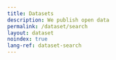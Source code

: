 ```yaml
---
title: Datasets
description: We publish open data
permalink: /dataset/search
layout: dataset
noindex: true
lang-ref: dataset-search
---
```

